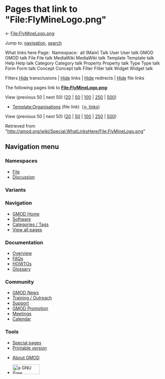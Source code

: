 <div id="mw-page-base" class="noprint">

</div>

<div id="mw-head-base" class="noprint">

</div>

<div id="content" class="mw-body" role="main">

<span id="top"></span>

<div id="mw-js-message" style="display:none;">

</div>



# <span dir="auto">Pages that link to "File:FlyMineLogo.png"</span>

<div id="bodyContent">

<div id="contentSub">

←
[File:FlyMineLogo.png](/wiki/File:FlyMineLogo.png "File:FlyMineLogo.png")

</div>

<div id="jump-to-nav" class="mw-jump">

Jump to: [navigation](#mw-navigation), [search](#p-search)

</div>

<div id="mw-content-text">

What links here Page:  Namespace:  all (Main) Talk User User talk GMOD
GMOD talk File File talk MediaWiki MediaWiki talk Template Template talk
Help Help talk Category Category talk Property Property talk Type Type
talk Form Form talk Concept Concept talk Filter Filter talk Widget
Widget talk

Filters
[Hide](/mediawiki/index.php?title=Special:WhatLinksHere/File:FlyMineLogo.png&hidetrans=1 "Special:WhatLinksHere/File:FlyMineLogo.png")
transclusions \|
[Hide](/mediawiki/index.php?title=Special:WhatLinksHere/File:FlyMineLogo.png&hidelinks=1 "Special:WhatLinksHere/File:FlyMineLogo.png")
links \|
[Hide](/mediawiki/index.php?title=Special:WhatLinksHere/File:FlyMineLogo.png&hideredirs=1 "Special:WhatLinksHere/File:FlyMineLogo.png")
redirects \|
[Hide](/mediawiki/index.php?title=Special:WhatLinksHere/File:FlyMineLogo.png&hideimages=1 "Special:WhatLinksHere/File:FlyMineLogo.png")
file links

The following pages link to
**[File:FlyMineLogo.png](/wiki/File:FlyMineLogo.png "File:FlyMineLogo.png")**:

View (previous 50 \| next 50)
([20](/mediawiki/index.php?title=Special:WhatLinksHere/File:FlyMineLogo.png&limit=20 "Special:WhatLinksHere/File:FlyMineLogo.png")
\|
[50](/mediawiki/index.php?title=Special:WhatLinksHere/File:FlyMineLogo.png&limit=50 "Special:WhatLinksHere/File:FlyMineLogo.png")
\|
[100](/mediawiki/index.php?title=Special:WhatLinksHere/File:FlyMineLogo.png&limit=100 "Special:WhatLinksHere/File:FlyMineLogo.png")
\|
[250](/mediawiki/index.php?title=Special:WhatLinksHere/File:FlyMineLogo.png&limit=250 "Special:WhatLinksHere/File:FlyMineLogo.png")
\|
[500](/mediawiki/index.php?title=Special:WhatLinksHere/File:FlyMineLogo.png&limit=500 "Special:WhatLinksHere/File:FlyMineLogo.png"))

- [Template:Organisations](/wiki/Template:Organisations "Template:Organisations")
  (file link) ‎ <span class="mw-whatlinkshere-tools">([←
  links](/mediawiki/index.php?title=Special:WhatLinksHere&target=Template%3AOrganisations "Special:WhatLinksHere"))</span>

View (previous 50 \| next 50)
([20](/mediawiki/index.php?title=Special:WhatLinksHere/File:FlyMineLogo.png&limit=20 "Special:WhatLinksHere/File:FlyMineLogo.png")
\|
[50](/mediawiki/index.php?title=Special:WhatLinksHere/File:FlyMineLogo.png&limit=50 "Special:WhatLinksHere/File:FlyMineLogo.png")
\|
[100](/mediawiki/index.php?title=Special:WhatLinksHere/File:FlyMineLogo.png&limit=100 "Special:WhatLinksHere/File:FlyMineLogo.png")
\|
[250](/mediawiki/index.php?title=Special:WhatLinksHere/File:FlyMineLogo.png&limit=250 "Special:WhatLinksHere/File:FlyMineLogo.png")
\|
[500](/mediawiki/index.php?title=Special:WhatLinksHere/File:FlyMineLogo.png&limit=500 "Special:WhatLinksHere/File:FlyMineLogo.png"))

</div>

<div class="printfooter">

Retrieved from
"<http://gmod.org/wiki/Special:WhatLinksHere/File:FlyMineLogo.png>"

</div>

<div id="catlinks" class="catlinks catlinks-allhidden">

</div>

<div class="visualClear">

</div>

</div>

</div>

<div id="mw-navigation">

## Navigation menu

<div id="mw-head">



<div id="left-navigation">

<div id="p-namespaces" class="vectorTabs" role="navigation"
aria-labelledby="p-namespaces-label">

### Namespaces

- <span id="ca-nstab-image"><a href="/wiki/File:FlyMineLogo.png" accesskey="c"
  title="View the file page [c]">File</a></span>
- <span id="ca-talk"><a
  href="/mediawiki/index.php?title=File_talk:FlyMineLogo.png&amp;action=edit&amp;redlink=1"
  accesskey="t"
  title="Discussion about the content page [t]">Discussion</a></span>

</div>

<div id="p-variants" class="vectorMenu emptyPortlet" role="navigation"
aria-labelledby="p-variants-label">

### 

### Variants[](#)

<div class="menu">

</div>

</div>

</div>

<div id="right-navigation">





</div>



</div>

</div>

</div>

<div id="mw-panel">

<div id="p-logo" role="banner">

<a href="/wiki/Main_Page"
style="background-image: url(http://gmod.org/images/GMOD-cogs.png);"
title="Visit the main page"></a>

</div>

<div id="p-Navigation" class="portal" role="navigation"
aria-labelledby="p-Navigation-label">

### Navigation

<div class="body">

- <span id="n-GMOD-Home">[GMOD Home](/wiki/Main_Page)</span>
- <span id="n-Software">[Software](/wiki/GMOD_Components)</span>
- <span id="n-Categories-.2F-Tags">[Categories /
  Tags](/wiki/Categories)</span>
- <span id="n-View-all-pages">[View all
  pages](/wiki/Special:AllPages)</span>

</div>

</div>

<div id="p-Documentation" class="portal" role="navigation"
aria-labelledby="p-Documentation-label">

### Documentation

<div class="body">

- <span id="n-Overview">[Overview](/wiki/Overview)</span>
- <span id="n-FAQs">[FAQs](/wiki/Category:FAQ)</span>
- <span id="n-HOWTOs">[HOWTOs](/wiki/Category:HOWTO)</span>
- <span id="n-Glossary">[Glossary](/wiki/Glossary)</span>

</div>

</div>

<div id="p-Community" class="portal" role="navigation"
aria-labelledby="p-Community-label">

### Community

<div class="body">

- <span id="n-GMOD-News">[GMOD News](/wiki/GMOD_News)</span>
- <span id="n-Training-.2F-Outreach">[Training /
  Outreach](/wiki/Training_and_Outreach)</span>
- <span id="n-Support">[Support](/wiki/Support)</span>
- <span id="n-GMOD-Promotion">[GMOD
  Promotion](/wiki/GMOD_Promotion)</span>
- <span id="n-Meetings">[Meetings](/wiki/Meetings)</span>
- <span id="n-Calendar">[Calendar](/wiki/Calendar)</span>

</div>

</div>

<div id="p-tb" class="portal" role="navigation"
aria-labelledby="p-tb-label">

### Tools

<div class="body">

- <span id="t-specialpages"><a href="/wiki/Special:SpecialPages" accesskey="q"
  title="A list of all special pages [q]">Special pages</a></span>
- <span id="t-print"><a
  href="/mediawiki/index.php?title=Special:WhatLinksHere/File:FlyMineLogo.png&amp;printable=yes"
  rel="alternate" accesskey="p"
  title="Printable version of this page [p]">Printable version</a></span>

</div>

</div>

</div>

</div>

<div id="footer" role="contentinfo">

- <span id="footer-places-about">[About
  GMOD](/wiki/GMOD:About "GMOD:About")</span>

<!-- -->

- <span id="footer-copyrightico">[<img src="http://www.gnu.org/graphics/gfdl-logo-small.png" width="88"
  height="31" alt="a GNU Free Documentation License" />](http://www.gnu.org/licenses/fdl-1.3.html)</span>


<div style="clear:both">

</div>

</div>
